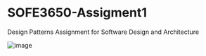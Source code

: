 # SOFE3650-Assigment1
Design Patterns Assignment for Software Design and Architecture

![image](https://github.com/user-attachments/assets/56d0ddc8-1840-492c-b8c9-11b3388c557c)
